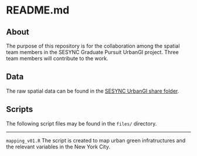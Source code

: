 # README.md

## About
The purpose of this repository is for the collaboration among the spatial team members in the SESYNC Graduate Pursuit UrbanGI project. Three team members will contribute to the work.

## Data
The raw spatial data can be found in the [SESYNC UrbanGI share folder](https://files.sesync.org/pydio/ws-urbangi/spatial_data). 

## Scripts
The following script files may be found in the `files/` directory.

---
`mapping_v01.R`
The script is created to map urban green infratructures and the relevant variables in the New York City. 


